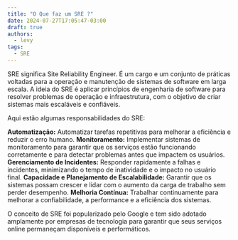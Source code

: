 ```yaml
---
title: "O Que faz um SRE ?"
date: 2024-07-27T17:05:47-03:00
draft: true
authors:
  - levy
tags:
  - SRE
---
```

SRE significa Site Reliability Engineer. É um cargo e um conjunto de práticas voltadas para a operação e manutenção de sistemas de software em larga escala. A ideia do SRE é aplicar princípios de engenharia de software para resolver problemas de operação e infraestrutura, com o objetivo de criar sistemas mais escaláveis e confiáveis.

Aqui estão algumas responsabilidades do SRE:

**Automatização:** Automatizar tarefas repetitivas para melhorar a eficiência e reduzir o erro humano.
**Monitoramento:** Implementar sistemas de monitoramento para garantir que os serviços estão funcionando corretamente e para detectar problemas antes que impactem os usuários.
**Gerenciamento de Incidentes:** Responder rapidamente a falhas e incidentes, minimizando o tempo de inatividade e o impacto no usuário final.
**Capacidade e Planejamento de Escalabilidade:** Garantir que os sistemas possam crescer e lidar com o aumento da carga de trabalho sem perder desempenho.
**Melhoria Contínua:** Trabalhar continuamente para melhorar a confiabilidade, a performance e a eficiência dos sistemas.

O conceito de SRE foi popularizado pelo Google e tem sido adotado amplamente por empresas de tecnologia para garantir que seus serviços online permaneçam disponíveis e performáticos.

